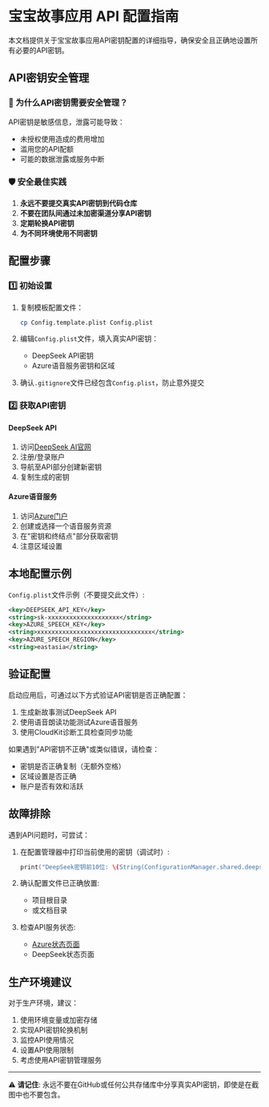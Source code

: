 # 宝宝故事应用 API 配置指南

本文档提供关于宝宝故事应用API密钥配置的详细指导，确保安全且正确地设置所有必要的API密钥。

## API密钥安全管理

### 🔑 为什么API密钥需要安全管理？

API密钥是敏感信息，泄露可能导致：
- 未授权使用造成的费用增加
- 滥用您的API配额
- 可能的数据泄露或服务中断

### 🛡️ 安全最佳实践

1. **永远不要提交真实API密钥到代码仓库**
2. **不要在团队间通过未加密渠道分享API密钥**
3. **定期轮换API密钥**
4. **为不同环境使用不同密钥**

## 配置步骤

### 1️⃣ 初始设置

1. 复制模板配置文件：
   ```bash
   cp Config.template.plist Config.plist
   ```

2. 编辑`Config.plist`文件，填入真实API密钥：
   - DeepSeek API密钥
   - Azure语音服务密钥和区域

3. 确认`.gitignore`文件已经包含`Config.plist`，防止意外提交

### 2️⃣ 获取API密钥

#### DeepSeek API

1. 访问[DeepSeek AI官网](https://www.deepseek.com/)
2. 注册/登录账户
3. 导航至API部分创建新密钥
4. 复制生成的密钥

#### Azure语音服务

1. 访问[Azure门户](https://portal.azure.com/)
2. 创建或选择一个语音服务资源
3. 在"密钥和终结点"部分获取密钥
4. 注意区域设置

## 本地配置示例

`Config.plist`文件示例（不要提交此文件）:

```xml
<key>DEEPSEEK_API_KEY</key>
<string>sk-xxxxxxxxxxxxxxxxxxxx</string>
<key>AZURE_SPEECH_KEY</key>
<string>xxxxxxxxxxxxxxxxxxxxxxxxxxxxxxxx</string>
<key>AZURE_SPEECH_REGION</key>
<string>eastasia</string>
```

## 验证配置

启动应用后，可通过以下方式验证API密钥是否正确配置：

1. 生成新故事测试DeepSeek API
2. 使用语音朗读功能测试Azure语音服务
3. 使用CloudKit诊断工具检查同步功能

如果遇到"API密钥不正确"或类似错误，请检查：
- 密钥是否正确复制（无额外空格）
- 区域设置是否正确
- 账户是否有效和活跃

## 故障排除

遇到API问题时，可尝试：

1. 在配置管理器中打印当前使用的密钥（调试时）:
   ```swift
   print("DeepSeek密钥前10位: \(String(ConfigurationManager.shared.deepseekApiKey.prefix(10)))...")
   ```

2. 确认配置文件已正确放置:
   - 项目根目录
   - 或文档目录

3. 检查API服务状态:
   - [Azure状态页面](https://status.azure.com)
   - DeepSeek状态页面

## 生产环境建议

对于生产环境，建议：

1. 使用环境变量或加密存储
2. 实现API密钥轮换机制
3. 监控API使用情况
4. 设置API使用限制
5. 考虑使用API密钥管理服务

---

⚠️ **请记住**: 永远不要在GitHub或任何公共存储库中分享真实API密钥，即使是在截图中也不要包含。 